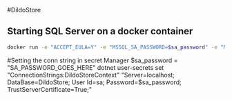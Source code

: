 #DildoStore

## Starting SQL Server on a docker container

```zsh
docker run -e "ACCEPT_EULA=Y" -e "MSSQL_SA_PASSWORD=$sa_password" -e "MSSQL_PID=Evaluation" -p 1433:1433 -v sqlvolume:/var/opt/mssql --rm --name mssql --hostname sqlpreview -d mcr.microsoft.com/mssql/server:2022-preview-ubuntu-22.04
```

#Setting the conn string in secret Manager
$sa_password = "SA_PASSWORD_GOES_HERE"
dotnet user-secrets set "ConnectionStrings:DildoStoreContext" "Server=localhost; DataBase=DildoStore; User Id=sa; Password=$sa_password; TrustServerCertificate=True;"

